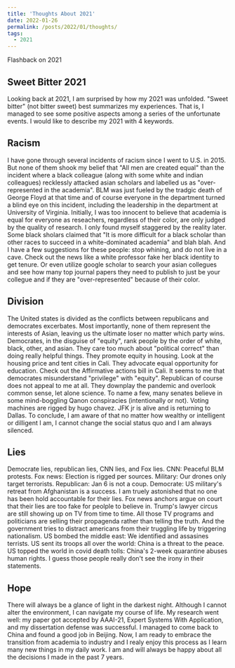 ```yaml
---
title: 'Thoughts About 2021'
date: 2022-01-26
permalink: /posts/2022/01/thoughts/
tags:
  - 2021
---
```


Flashback on 2021

## Sweet Bitter 2021

Looking back at 2021, I am surprised by how my 2021 was unfolded. "Sweet bitter" (not bitter sweet) best summarizes my experiences. That is, I managed to see some positive
aspects among a series of the unfortunate events. I would like to describe my 2021 with 4 keywords.

## Racism

I have gone through several incidents of racism since I went to U.S. in 2015. But none of them 
shook my belief that "All men are created equal" than the incident where a black colleague (along with some white and indian colleagues) recklessly attacked asian scholars and labelled us as "over-represented in the academia".
BLM was just fueled by the tradgic death of George Floyd at that time and of course everyone in the department turned a blind eye on this incident, including the leadership in the department
at University of Virginia. Initially, I was too innocent to believe that academia is equal for everyone as reseachers, regardless of their color, are only judged by
the quality of research. I only found myself staggered by the reality later. Some black sholars claimed that "It is more difficult for a black scholar than other races to succeed in a white-dominated academia" and blah blah. And I have a few suggestions for these people:
stop whining, and do not live in a cave. Check out the news like a white professor fake her black identity to get tenure. Or even utilize google scholar to search your asian collegues and see how many top journal papers they need to publish to just be your collegue and if they are "over-represented" because of their color.

## Division

The United states is divided as the conflicts between republicans and democrates excerbates. Most importantly, none of them represent the interests of Asian, leaving us the ultimate loser no matter which party wins. Democrates, in the disguise of "equity", rank people by the order of white, black, other, and asian. They care too much about "political correct" than doing really helpful things. They promote equity in housing. Look at the housing price and tent cities in Cali. They advocate equal opportunity for education. Check out the Affirmative actions bill in Cali. It seems to me that democrates misunderstand "privilege" with "equity". Republican of course does not appeal to me at all. They downplay the pandemic and overlook common sense, let alone science. To name a few, many senates believe in some mind-boggling Qanon conspiracies (intentionally or not). Voting machines are rigged by hugo chavez. JFK jr is alive and is returning to Dallas. To conclude, I am aware of that no matter how wealthy or intelligent or dilligent I am, I cannot change the social status quo and I am always silenced.

## Lies

Democrate lies, republican lies, CNN lies, and Fox lies. CNN: Peaceful BLM protests. Fox news: Election is rigged per sources. Military: Our drones only target terrorists. Republican: Jan 6 is not a coup. Democrate: US military's retreat from Afghanistan is a success. I am truely astonished that no one has been hold accountable for their lies. Fox news anchors argue on court that their lies are too fake for peolple to believe in. Trump's lawyer circus are still showing up on TV from time to time. All those TV programs and politicians are selling their propagenda rather than telling the truth. And the government tries to distract americans from their truggling life by triggering nationalism. US bombed the middle east: We identified and assasines terrists. US sent its troops all over the world: China is a threat to the peace. US topped the world in covid death tolls: China's 2-week quarantine abuses human rights. I guess those people really don't see the irony in their statements.

## Hope

There will always be a glance of light in the darkest night. Although I cannot alter the environment, I can navigate my course of life. My research went well: my paper got accepted by AAAI-21, Expert Systems With Application, and my dissertation defense was successful. I managed to come back to China and found a good job in Beijing. Now, I am ready to embrace the transition from academia to industry and I realy enjoy this process as I learn many new things in my daily work. I am and will always be happy about all the decisions I made in the past 7 years.
